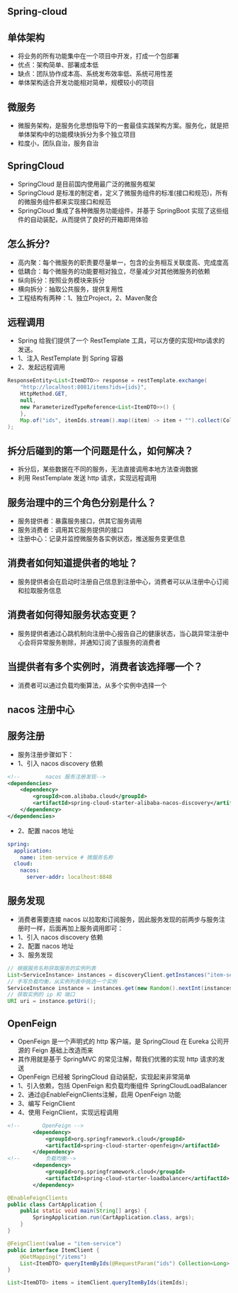 ## Spring-cloud

## 单体架构
* 将业务的所有功能集中在一个项目中开发，打成一个包部署
* 优点：架构简单、部署成本低
* 缺点：团队协作成本高、系统发布效率低、系统可用性差
* 单体架构适合开发功能相对简单，规模较小的项目

## 微服务
* 微服务架构，是服务化思想指导下的一套最佳实践架构方案。服务化，就是把单体架构中的功能模块拆分为多个独立项目
* 粒度小，团队自治，服务自治

## SpringCloud
* SpringCloud 是目前国内使用最广泛的微服务框架
* SpringCloud 是标准的制定者，定义了微服务组件的标准(接口和规范)，所有的微服务组件都来实现接口和规范
* SpringCloud 集成了各种微服务功能组件，并基于 SpringBoot 实现了这些组件的自动装配，从而提供了良好的开箱即用体验

## 怎么拆分?
* 高内聚：每个微服务的职责要尽量单一，包含的业务相互关联度高、完成度高
* 低耦合：每个微服务的功能要相对独立，尽量减少对其他微服务的依赖
* 纵向拆分：按照业务模块来拆分
* 横向拆分：抽取公共服务，提供复用性
* 工程结构有两种：1、独立Project，2、Maven聚合

## 远程调用
* Spring 给我们提供了一个 RestTemplate 工具，可以方便的实现Http请求的发送。
* 1、注入 RestTemplate 到 Spring 容器
* 2、发起远程调用
```java
ResponseEntity<List<ItemDTO>> response = restTemplate.exchange(
    "http://localhost:8081/items?ids={ids}",
    HttpMethod.GET,
    null,
    new ParameterizedTypeReference<List<ItemDTO>>() {
    },
    Map.of("ids", itemIds.stream().map((item) -> item + "").collect(Collectors.joining(",")))
);
```

## 拆分后碰到的第一个问题是什么，如何解决？
* 拆分后，某些数据在不同的服务，无法直接调用本地方法查询数据
* 利用 RestTemplate 发送 http 请求，实现远程调用

## 服务治理中的三个角色分别是什么？
* 服务提供者：暴露服务接口，供其它服务调用
* 服务消费者：调用其它服务提供的接口
* 注册中心：记录并监控微服务各实例状态，推送服务变更信息

## 消费者如何知道提供者的地址？
* 服务提供者会在启动时注册自己信息到注册中心，消费者可以从注册中心订阅和拉取服务信息

## 消费者如何得知服务状态变更？
* 服务提供者通过心跳机制向注册中心报告自己的健康状态，当心跳异常注册中心会将异常服务剔除，并通知订阅了该服务的消费者

## 当提供者有多个实例时，消费者该选择哪一个？
* 消费者可以通过负载均衡算法，从多个实例中选择一个

## nacos 注册中心

## 服务注册
* 服务注册步骤如下：
* 1、引入 nacos discovery 依赖
```xml
<!--        nacos 服务注册发现-->
<dependencies>
    <dependency>
        <groupId>com.alibaba.cloud</groupId>
        <artifactId>spring-cloud-starter-alibaba-nacos-discovery</artifactId>
    </dependency>
</dependencies>
```
* 2、配置 nacos 地址
```yaml
spring:
  application:
    name: item-service # 微服务名称
  cloud:
    nacos:
      server-addr: localhost:8848
```

## 服务发现
* 消费者需要连接 nacos 以拉取和订阅服务，因此服务发现的前两步与服务注册时一样，后面再加上服务调用即可：
* 1、引入 nacos discovery 依赖
* 2、配置 nacos 地址
* 3、服务发现
```java
// 根据服务名称获取服务的实例列表
List<ServiceInstance> instances = discoveryClient.getInstances("item-service");
// 手写负载均衡，从实例列表中挑选一个实例
ServiceInstance instance = instances.get(new Random().nextInt(instances.size()));
// 获取实例的 ip 和 端口
URI uri = instance.getUri();
```

## OpenFeign
* OpenFeign 是一个声明式的 http 客户端，是 SpringCloud 在 Eureka 公司开源的 Feign 基础上改造而来
* 其作用就是基于 SpringMVC 的常见注解，帮我们优雅的实现 http 请求的发送
* OpenFeign 已经被 SpringCloud 自动装配，实现起来非常简单
* 1、引入依赖，包括 OpenFeign 和负载均衡组件 SpringCloudLoadBalancer
* 2、通过@EnableFeignClients注解，启用 OpenFeign 功能
* 3、编写 FeignClient
* 4、使用 FeignClient，实现远程调用
```xml
<!--       OpenFeign -->
        <dependency>
            <groupId>org.springframework.cloud</groupId>
            <artifactId>spring-cloud-starter-openfeign</artifactId>
        </dependency>
<!--        负载均衡-->
        <dependency>
            <groupId>org.springframework.cloud</groupId>
            <artifactId>spring-cloud-starter-loadbalancer</artifactId>
        </dependency>
```
```java
@EnableFeignClients
public class CartApplication {
    public static void main(String[] args) {
        SpringApplication.run(CartApplication.class, args);
    }
}
```
```java
@FeignClient(value = "item-service")
public interface ItemClient {
    @GetMapping("/items")
    List<ItemDTO> queryItemByIds(@RequestParam("ids") Collection<Long> ids);
}
```
```java
List<ItemDTO> items = itemClient.queryItemByIds(itemIds);
```